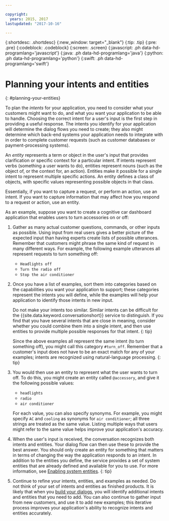 ```yaml
---

copyright:
  years: 2015, 2017
lastupdated: "2017-10-16"

---
```


{:shortdesc: .shortdesc}
{:new_window: target="_blank"}
{:tip: .tip}
{:pre: .pre}
{:codeblock: .codeblock}
{:screen: .screen}
{:javascript: .ph data-hd-programlang='javascript'}
{:java: .ph data-hd-programlang='java'}
{:python: .ph data-hd-programlang='python'}
{:swift: .ph data-hd-programlang='swift'}

# Planning your intents and entities
{: #planning-your-entities}

To plan the *intents* for your application, you need to consider what your customers might want to do, and what you want your application to be able to handle. Choosing the correct intent for a user's input is the first step in providing a useful response. The intents you identify for your application will determine the dialog flows you need to create; they also might determine which back-end systems your application needs to integrate with in order to complete customer requests (such as customer databases or payment-processing systems).

An *entity* represents a term or object in the user's input that provides clarification or specific context for a particular intent. If intents represent verbs (something a user wants to do), entities represent nouns (such as the object of, or the context for, an action). Entities make it possible for a single intent to represent multiple specific actions. An entity defines a class of objects, with specific values representing possible objects in that class.

Essentially, if you want to capture a request, or perform an action, use an intent. If you want to capture information that may affect how you respond to a request or action, use an entity.

As an example, suppose you want to create a cognitive car dashboard application that enables users to turn accessories on or off:

1.  Gather as many actual customer questions, commands, or other inputs as possible. Using input from real users gives a better picture of the expected input than having experts create lists of possible utterances. Remember that customers might phrase the same kind of request in many different ways. For example, the following example utterances all represent requests to turn something off:

    - `Headlights off`
    - `Turn the radio off`
    - `Stop the air conditioner`
1.  Once you have a list of examples, sort them into categories based on the capabilities you want your application to support; these categories represent the intents you will define, while the examples will help your application to identify those intents in new input.

    Do not make your intents too similar. Similar intents can be difficult for the {{site.data.keyword.conversationshort}} service to distinguish. If you find that you have several intents that are close in meaning, consider whether you could combine them into a single intent, and then use entities to provide multiple possible responses for that intent.
    {: tip}

    Since the above examples all represent the same intent (to turn something off), you might call this category `#turn_off`.
    Remember that a customer's input does not have to be an exact match for any of your examples; intents are recognized using natural-language processing.
    {: tip}
1.  You would then use an entity to represent what the user wants to turn off. To do this, you might create an entity called `@accessory`, and give it the following possible values:

    - `headlights`
    - `radio`
    - `air conditioner`

    For each value, you can also specify synonyms. For example, you might specify `AC` and `cooling` as synonyms for `air conditioner`; all three strings are treated as the same value. Listing multiple ways that users might refer to the same value helps improve your application's accuracy.
1.  When the user's input is received, the conversation recognizes both intents and entities. Your dialog flow can then use these to provide the best answer. You should only create an entity for something that matters in terms of changing the way the application responds to an intent.
    In addition to the entities you define, the service provides a set of system entities that are already defined and available for you to use. For more information, see [Enabling system entities](entities.html#enable_system_entities).
    {: tip}
1.  Continue to refine your intents, entities, and examples as needed. Do not think of your set of intents and entities as finished products. It is likely that when you [build your dialogs](dialog-build.html), you will identify additional intents and entities that you need to add. You can also continue to gather input from new customers, and use it to add new examples; this iterative process improves your application's ability to recognize intents and entities accurately.
